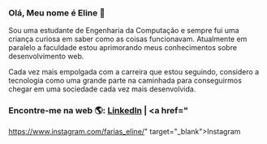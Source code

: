 ### Olá, Meu nome é Eline 👋 

Sou uma estudante de Engenharia da Computação e sempre fui uma criança curiosa em saber como as coisas funcionavam. Atualmente em paralelo a faculdade estou aprimorando meus conhecimentos sobre desenvolvimento web.

Cada vez mais empolgada com a carreira que estou seguindo, considero a tecnologia como uma grande parte na caminhada para conseguirmos chegar em uma sociedade cada vez mais desenvolvida.

### Encontre-me na web 🌎: <a href="https://www.linkedin.com/in/eline-farias-7773b7129/" target="_blank">LinkedIn</a> |  <a href="
https://www.instagram.com/farias_eline/" target="_blank">Instagram</a>

<!-- Emojis utilizados https://www.webfx.com/tools/emoji-cheat-sheet/-->
